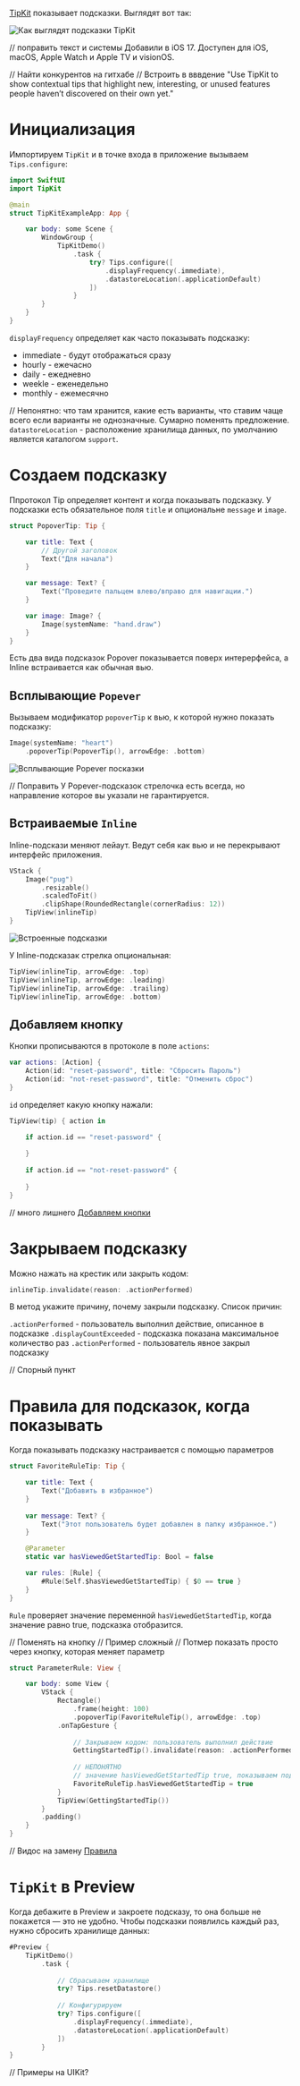 [TipKit](https://developer.apple.com/documentation/tipkit) показывает подсказки. Выглядят вот так:

![Как выглядят подсказки TipKit](https://cdn.sparrowcode.io/tutorials/tipkit/tipkit-example.jpg)

// поправить текст и системы
Добавили в iOS 17. Доступен для iOS, macOS, Apple Watch и Apple TV и visionOS.

// Найти конкурентов на гитхабе
// Встроить в вввдение "Use TipKit to show contextual tips that highlight new, interesting, or unused features people haven’t discovered on their own yet."

# Инициализация

Импортируем `TipKit` и в точке входа в приложение вызываем `Tips.configure`:

```swift
import SwiftUI
import TipKit

@main
struct TipKitExampleApp: App {

    var body: some Scene {
        WindowGroup {
            TipKitDemo()
                .task {
                    try? Tips.configure([
                        .displayFrequency(.immediate),
                        .datastoreLocation(.applicationDefault)
                    ])
                }
        }
    }
}
```

`displayFrequency` определяет как часто показывать подсказку:

- immediate - будут отображаться сразу
- hourly - ежечасно
- daily - ежедневно
- weekle - еженедельно
- monthly - ежемесячно

// Непонятно: что там хранится, какие есть варианты, что ставим чаще всего если варианты не однозначные. Сумарно поменять предложение.
`datastoreLocation` - расположение хранилища данных, по умолчанию является каталогом `support`.

# Создаем подсказку

Ппротокол Tip определяет контент и когда показывать подсказку. У подсказки есть обязательное поля `title` и опциональне `message` и `image`.

```swift
struct PopoverTip: Tip {

    var title: Text {
        // Другой заголовок
        Text("Для начала")
    }

    var message: Text? {
        Text("Проведите пальцем влево/вправо для навигации.")
    }

    var image: Image? {
        Image(systemName: "hand.draw")
    }
}
```

Есть два вида подсказок Popover показывается поверх интерерфейса, а Inline встраивается как обычная вью.

## Всплывающие `Popever`

Вызываем модификатор `popoverTip` к вью, к которой нужно показать подсказку:

```swift
Image(systemName: "heart")
    .popoverTip(PopoverTip(), arrowEdge: .bottom)
```

![Всплывающие `Popever` посказки](https://cdn.sparrowcode.io/tutorials/tipkit/popover.png)

// Поправить
У Popever-подсказок стрелочка есть всегда, но направление которое вы указали не гарантируется.

## Встраиваемые `Inline`

Inline-подскази меняют лейаут. Ведут себя как вью и не перекрывают интерфейс приложения.

```swift
VStack {
    Image("pug")
        .resizable()
        .scaledToFit()
        .clipShape(RoundedRectangle(cornerRadius: 12))
    TipView(inlineTip)
}
```

![Встроенные подсказки](https://cdn.sparrowcode.io/tutorials/tipkit/inline-arrow.png)

У Inline-подсказак стрелка опциональная:

```swift
TipView(inlineTip, arrowEdge: .top)
TipView(inlineTip, arrowEdge: .leading)
TipView(inlineTip, arrowEdge: .trailing)
TipView(inlineTip, arrowEdge: .bottom)
```

## Добавляем кнопку

Кнопки прописываются в протоколе в поле `actions`:

```swift
var actions: [Action] {
    Action(id: "reset-password", title: "Сбросить Пароль")
    Action(id: "not-reset-password", title: "Отменить сброс")
}
```

`id` определяет какую кнопку нажали:

```swift
TipView(tip) { action in

    if action.id == "reset-password" {
    
    }
    
    if action.id == "not-reset-password" {
        
    }
}
```

// много лишнего
[Добавляем кнопки](https://cdn.sparrowcode.io/tutorials/tipkit/action-tipkit.mp4)

# Закрываем подсказку

Можно нажать на крестик или закрыть кодом:

```swift
inlineTip.invalidate(reason: .actionPerformed)
```

В метод укажите причину, почему закрыли подсказку. Список причин:

`.actionPerformed` - пользователь выполнил действие, описанное в подсказке
`.displayCountExceeded` - подсказка показана максимальное количество раз
`.actionPerformed` - пользователь явное закрыл подсказку


// Спорный пункт
# Правила для подсказок, когда показывать

Когда показывать подсказку настраивается с помощью параметров

```swift
struct FavoriteRuleTip: Tip {

    var title: Text {
        Text("Добавить в избранное")
    }
    
    var message: Text? {
        Text("Этот пользователь будет добавлен в папку избранное.")
    }

    @Parameter
    static var hasViewedGetStartedTip: Bool = false

    var rules: [Rule] {
        #Rule(Self.$hasViewedGetStartedTip) { $0 == true }
    }
}
```

`Rule` проверяет значение переменной `hasViewedGetStartedTip`, когда значение равно true, подсказка отобразится.

// Поменять на кнопку
// Пример сложный
// Потмер показать просто через кнопку, которая меняет параметр
```swift
struct ParameterRule: View {

    var body: some View {
        VStack {
            Rectangle()
                .frame(height: 100)
                .popoverTip(FavoriteRuleTip(), arrowEdge: .top)
            .onTapGesture {
                
                // Закрываем кодом: пользователь выполнил действие
                GettingStartedTip().invalidate(reason: .actionPerformed)
                
                // НЕПОНЯТНО 
                // значение hasViewedGetStartedTip true, показываем подсказку FavoriteRuleTip
                FavoriteRuleTip.hasViewedGetStartedTip = true
            }
            TipView(GettingStartedTip())
        }
        .padding()
    }
}
```

// Видос на замену
[Правила](https://cdn.sparrowcode.io/tutorials/tipkit/rules-video.mp4)

# `TipKit` в Preview

Когда дебажите в Preview и закроете подсказу, то она больше не покажется  — это не удобно. Чтобы подсказки появлилсь каждый раз, нужно сбросить хранилище данных:

```swift
#Preview {
    TipKitDemo()
        .task {
        
            // Cбрасываем хранилище
            try? Tips.resetDatastore()
            
            // Конфигурируем
            try? Tips.configure([
                .displayFrequency(.immediate),
                .datastoreLocation(.applicationDefault)
            ])
        }
}
```

// Примеры на UIKit? 

